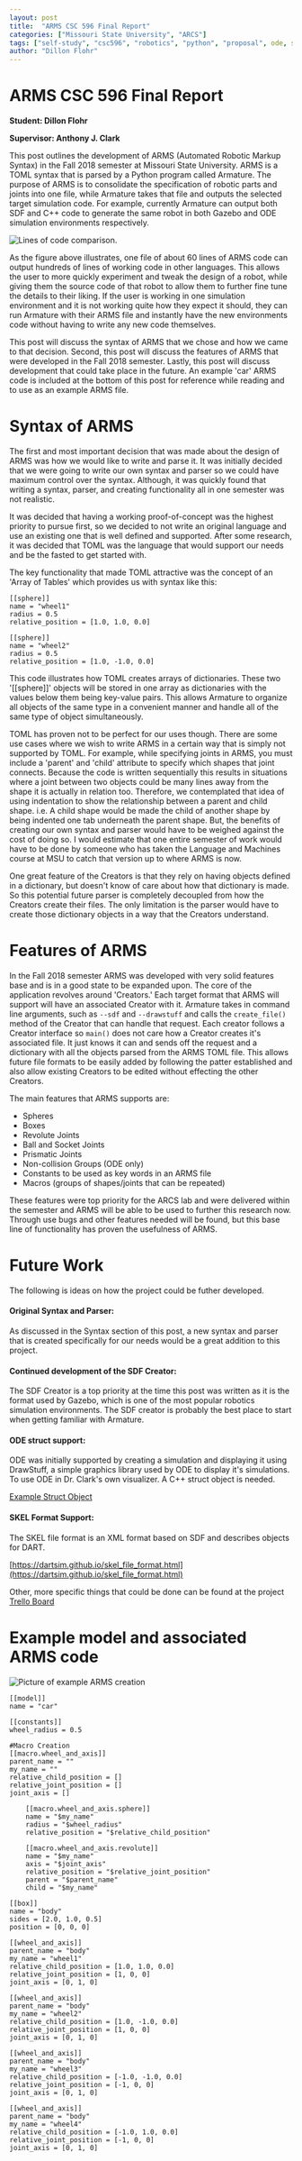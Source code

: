 ```yaml
---
layout: post
title:  "ARMS CSC 596 Final Report"
categories: ["Missouri State University", "ARCS"]
tags: ["self-study", "csc596", "robotics", "python", "proposal", ode, sdf]
author: "Dillon Flohr"
---
```


# ARMS CSC 596 Final Report

**Student: Dillon Flohr**

**Supervisor: Anthony J. Clark**

This post outlines the development of ARMS (Automated Robotic Markup Syntax) in the Fall 2018 semester at Missouri State University. ARMS is a TOML syntax that is parsed by a Python program called Armature. The purpose of ARMS is to consolidate the specification of robotic parts and joints into one file, while Armature takes that file and outputs the selected target simulation code. For example, currently Armature can output both SDF and C++ code to generate the same robot in both Gazebo and ODE simulation environments respectively.

![Lines of code comparison.](/assets/2018-12-13-arms-final-report/lines_of_code.png)

As the figure above illustrates, one file of about 60 lines of ARMS code can output hundreds of lines of working code in other languages. This allows the user to more quickly experiment and tweak the design of a robot, while giving them the source code of that robot to allow them to further fine tune the details to their liking. If the user is working in one simulation environment and it is not working quite how they expect it should, they can run Armature with their ARMS file and instantly have the new environments code without having to write any new code themselves.

 This post will discuss the syntax of ARMS that we chose and how we came to that decision. Second, this post will discuss the features of ARMS that were developed in the Fall 2018 semester. Lastly, this post will discuss development that could take place in the future. An example 'car' ARMS code is included at the bottom of this post for reference while reading and to use as an example ARMS file. 

# Syntax of ARMS

The first and most important decision that was made about the design of ARMS was how we would like to write and parse it. It was initially decided that we were going to write our own syntax and parser so we could have maximum control over the syntax. Although, it was quickly found that writing a syntax, parser, and creating functionality all in one semester was not realistic.

It was decided that having a working proof-of-concept was the highest priority to pursue first, so we decided to not write an original language and use an existing one that is well defined and supported. After some research, it was decided that TOML was the language that would support our needs and be the fasted to get started with.

The key functionality that made TOML attractive was the concept of an 'Array of Tables' which provides us with syntax like this:

```
[[sphere]]
name = "wheel1"
radius = 0.5
relative_position = [1.0, 1.0, 0.0]

[[sphere]]
name = "wheel2"
radius = 0.5
relative_position = [1.0, -1.0, 0.0]
```

This code illustrates how TOML creates arrays of dictionaries. These two '[[sphere]]' objects will be stored in one array as dictionaries with the values below them being key-value pairs. This allows Armature to organize all objects of the same type in a convenient manner and handle all of the same type of object simultaneously.

TOML has proven not to be perfect for our uses though. There are some use cases where we wish to write ARMS in a certain way that is simply not supported by TOML. For example, while specifying joints in ARMS, you must include a 'parent' and 'child' attribute to specify which shapes that joint connects. Because the code is written sequentially this results in situations where a joint between two objects could be many lines away from the shape it is actually in relation too. Therefore, we contemplated that idea of using indentation to show the relationship between a parent and child shape. i.e. A child shape would be made the child of another shape by being indented one tab underneath the parent shape. But, the benefits of creating our own syntax and parser would have to be weighed against the cost of doing so. I would estimate that one entire semester of work would have to be done by someone who has taken the Language and Machines course at MSU to catch that version up to where ARMS is now.

One great feature of the Creators is that they rely on having objects defined in a dictionary, but doesn't know of care about how that dictionary is made. So this potential future parser is completely decoupled from how the Creators create their files. The only limitation is the parser would have to create those dictionary objects in a way that the Creators understand.

# Features of ARMS

In the Fall 2018 semester ARMS was developed with very solid features base and is in a good state to be expanded upon. The core of the application revolves around 'Creators.' Each target format that ARMS will support will have an associated Creator with it. Armature takes in command line arguments, such as `--sdf` and `--drawstuff` and calls the `create_file()` method of the Creator that can handle that request. Each creator follows a Creator interface so `main()` does not care how a Creator creates it's associated file. It just knows it can and sends off the request and a dictionary with all the objects parsed from the ARMS TOML file. This allows future file formats to be easily added by following the patter established and also allow existing Creators to be edited without effecting the other Creators.

The main features that ARMS supports are:
* Spheres
* Boxes
* Revolute Joints
* Ball and Socket Joints
* Prismatic Joints
* Non-collision Groups (ODE only)
* Constants to be used as key words in an ARMS file
* Macros (groups of shapes/joints that can be repeated)

These features were top priority for the ARCS lab and were delivered within the semester and ARMS will be able to be used to further this research now. Through use bugs and other features needed will be found, but this base line of functionality has proven the usefulness of ARMS.

# Future Work

The following is ideas on how the project could be futher developed.

#### Original Syntax and Parser:

As discussed in the Syntax section of this post, a new syntax and parser that is created specifically for our needs would be a great addition to this project.

#### Continued development of the SDF Creator:

The SDF Creator is a top priority at the time this post was written as it is the format used by Gazebo, which is one of the most popular robotics simulation environments. The SDF creator is probably the best place to start when getting familiar with Armature.

#### ODE struct support:

ODE was initially supported by creating a simulation and displaying it using DrawStuff, a simple graphics library used by ODE to display it's simulations. To use ODE in Dr. Clark's own visualizer. A C++ struct object is needed.

[Example Struct Object](https://github.com/anthonyjclark/ODE-examples/blob/master/ugv/main.cpp)

#### SKEL Format Support:
The SKEL file format is an XML format based on SDF and describes objects for DART. 

[https://dartsim.github.io/skel_file_format.html](https://dartsim.github.io/skel_file_format.html)


Other, more specific things that could be done can be found at the project [Trello Board](https://trello.com/b/xtciB7o8/arms)


# Example model and associated ARMS code
![Picture of example ARMS creation](/assets/2018-12-13-arms-final-report/example_created_shape.png)

```
[[model]]
name = "car"

[[constants]]
wheel_radius = 0.5

#Macro Creation
[[macro.wheel_and_axis]]
parent_name = ""
my_name = ""
relative_child_position = []
relative_joint_position = []
joint_axis = []

    [[macro.wheel_and_axis.sphere]]
    name = "$my_name"
    radius = "$wheel_radius"
    relative_position = "$relative_child_position"

    [[macro.wheel_and_axis.revolute]]
    name = "$my_name"
    axis = "$joint_axis"
    relative_position = "$relative_joint_position"
    parent = "$parent_name"
    child = "$my_name"

[[box]]
name = "body"
sides = [2.0, 1.0, 0.5]
position = [0, 0, 0]

[[wheel_and_axis]]
parent_name = "body"
my_name = "wheel1"
relative_child_position = [1.0, 1.0, 0.0]
relative_joint_position = [1, 0, 0]
joint_axis = [0, 1, 0]

[[wheel_and_axis]]
parent_name = "body"
my_name = "wheel2"
relative_child_position = [1.0, -1.0, 0.0]
relative_joint_position = [1, 0, 0]
joint_axis = [0, 1, 0]

[[wheel_and_axis]]
parent_name = "body"
my_name = "wheel3"
relative_child_position = [-1.0, -1.0, 0.0]
relative_joint_position = [-1, 0, 0]
joint_axis = [0, 1, 0]

[[wheel_and_axis]]
parent_name = "body"
my_name = "wheel4"
relative_child_position = [-1.0, 1.0, 0.0]
relative_joint_position = [-1, 0, 0]
joint_axis = [0, 1, 0]
```